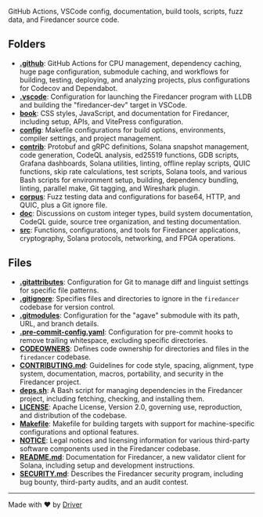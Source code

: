 <!--------------------------------------------------------------------------------->
<!-- IMPORTANT: This file is auto-generated by Driver (https://driver.ai). -------->
<!-- Manual edits may be overwritten on future commits. --------------------------->
<!--------------------------------------------------------------------------------->

GitHub Actions, VSCode config, documentation, build tools, scripts, fuzz data, and Firedancer source code.

## Folders
- **[.github](.github/README_.md)**: GitHub Actions for CPU management, dependency caching, huge page configuration, submodule caching, and workflows for building, testing, deploying, and analyzing projects, plus configurations for Codecov and Dependabot.
- **[.vscode](.vscode/README.md)**: Configuration for launching the Firedancer program with LLDB and building the "firedancer-dev" target in VSCode.
- **[book](book/README.md)**: CSS styles, JavaScript, and documentation for Firedancer, including setup, APIs, and VitePress configuration.
- **[config](config/README.md)**: Makefile configurations for build options, environments, compiler settings, and project management.
- **[contrib](contrib/README.md)**: Protobuf and gRPC definitions, Solana snapshot management, code generation, CodeQL analysis, ed25519 functions, GDB scripts, Grafana dashboards, Solana utilities, linting, offline replay scripts, QUIC functions, skip rate calculations, test scripts, Solana tools, and various Bash scripts for environment setup, building, dependency bundling, linting, parallel make, Git tagging, and Wireshark plugin.
- **[corpus](corpus/README.md)**: Fuzz testing data and configurations for base64, HTTP, and QUIC, plus a Git ignore file.
- **[doc](doc/README.md)**: Discussions on custom integer types, build system documentation, CodeQL guide, source tree organization, and testing documentation.
- **[src](src/README.md)**: Functions, configurations, and tools for Firedancer applications, cryptography, Solana protocols, networking, and FPGA operations.

## Files
- **[.gitattributes](.gitattributes.md)**: Configuration for Git to manage diff and linguist settings for specific file patterns.
- **[.gitignore](.gitignore.md)**: Specifies files and directories to ignore in the `firedancer` codebase for version control.
- **[.gitmodules](.gitmodules.md)**: Configuration for the "agave" submodule with its path, URL, and branch details.
- **[.pre-commit-config.yaml](.pre-commit-config.yaml.md)**: Configuration for pre-commit hooks to remove trailing whitespace, excluding specific directories.
- **[CODEOWNERS](CODEOWNERS.md)**: Defines code ownership for directories and files in the `firedancer` codebase.
- **[CONTRIBUTING.md](CONTRIBUTING.md.md)**: Guidelines for code style, spacing, alignment, type system, documentation, macros, portability, and security in the Firedancer project.
- **[deps.sh](deps.sh.md)**: A Bash script for managing dependencies in the Firedancer project, including fetching, checking, and installing them.
- **[LICENSE](LICENSE.md)**: Apache License, Version 2.0, governing use, reproduction, and distribution of the codebase.
- **[Makefile](Makefile.md)**: Makefile for building targets with support for machine-specific configurations and optional features.
- **[NOTICE](NOTICE.md)**: Legal notices and licensing information for various third-party software components used in the Firedancer codebase.
- **[README.md](README.md.md)**: Documentation for Firedancer, a new validator client for Solana, including setup and development instructions.
- **[SECURITY.md](SECURITY.md.md)**: Describes the Firedancer security program, including bug bounty, third-party audits, and an audit contest.

---
Made with ❤️ by [Driver](https://www.driver.ai/)